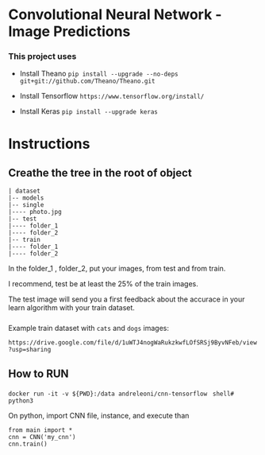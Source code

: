 # Convolutional Neural Network - Image Predictions

### This project uses

* Install Theano
  `pip install --upgrade --no-deps git+git://github.com/Theano/Theano.git`

* Install Tensorflow
  `https://www.tensorflow.org/install/`

* Install Keras
  `pip install --upgrade keras`

# Instructions

## Creathe the tree in the root of object

```
| dataset
|-- models
|-- single
|---- photo.jpg
|-- test
|---- folder_1
|---- folder_2
|-- train
|---- folder_1
|---- folder_2
```

In the folder_1 , folder_2, put your images, from test and from train.

I recommend, test be at least the 25% of the train images.

The test image will send you a first feedback about the accurace in your learn algorithm with your train dataset.

#####

Example train dataset with `cats` and `dogs` images:

`https://drive.google.com/file/d/1uWTJ4nogWaRukzkwfLOfSRSj9ByvNFeb/view?usp=sharing`


## How to RUN

`docker run -it -v ${PWD}:/data andreleoni/cnn-tensorflow `
`shell# python3`

On python, import CNN file, instance, and execute than
```
from main import *
cnn = CNN('my_cnn')
cnn.train()
```
